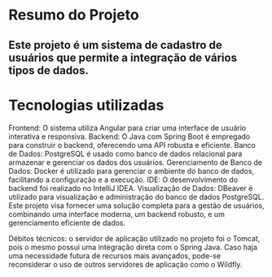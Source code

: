 # Resumo do Projeto
## Este projeto é um sistema de cadastro de usuários que permite a integração de vários tipos de dados.

# Tecnologias utilizadas

Frontend: O sistema utiliza Angular para criar uma interface de usuário interativa e responsiva.
Backend: O Java com Spring Boot é empregado para construir o backend, oferecendo uma API robusta e eficiente.
Banco de Dados: PostgreSQL é usado como banco de dados relacional para armazenar e gerenciar os dados dos usuários.
Gerenciamento de Banco de Dados: Docker é utilizado para gerenciar o ambiente do banco de dados, facilitando a configuração e a execução.
IDE: O desenvolvimento do backend foi realizado no IntelliJ IDEA.
Visualização de Dados: DBeaver é utilizado para visualização e administração do banco de dados PostgreSQL.
Este projeto visa fornecer uma solução completa para a gestão de usuários, combinando uma interface moderna, um backend robusto, e um gerenciamento eficiente de dados.

Débitos técnicos: o servidor de aplicação utilizado no projeto foi o Tomcat, pois o mesmo possui uma integração direta com o Spring Java. Caso haja uma necessidade futura de recursos mais avançados, pode-se reconsiderar o uso de outros servidores de aplicação como o Wildfly. 
